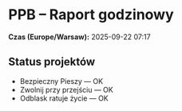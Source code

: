 # PPB – Raport godzinowy
**Czas (Europe/Warsaw):** 2025-09-22 07:17

## Status projektów
- Bezpieczny Pieszy — OK
- Zwolnij przy przejściu — OK
- Odblask ratuje życie — OK

